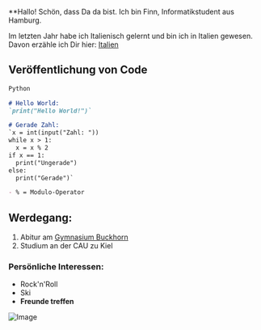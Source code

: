 **Hallo! Schön, dass Da da bist. Ich bin Finn, Informatikstudent aus Hamburg.

Im letzten Jahr habe ich Italienisch gelernt und bin ich in Italien gewesen.
Davon erzähle ich Dir hier: [Italien](/italy.md)

## Veröffentlichung von Code

```markdown
Python

# Hello World:
`print("Hello World!")`

# Gerade Zahl:
`x = int(input("Zahl: "))
while x > 1:
  x = x % 2
if x == 1:
  print("Ungerade")
else:
  print("Gerade")`

- % = Modulo-Operator
```

## Werdegang:
1. Abitur am [Gymnasium Buckhorn](https://www.buckhorn.de/)
2. Studium an der CAU zu Kiel

### Persönliche Interessen:
- Rock'n'Roll
- Ski
- **Freunde treffen**

![Image](https://user-images.githubusercontent.com/82509399/114862860-54c6ee80-9def-11eb-83bc-847d7ce32aa8.png)
